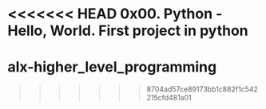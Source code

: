 <<<<<<< HEAD
0x00. Python - Hello, World. First project in python
=======
# alx-higher_level_programming
>>>>>>> 8704ad57ce89173bb1c882f1c542215cfd481a01
